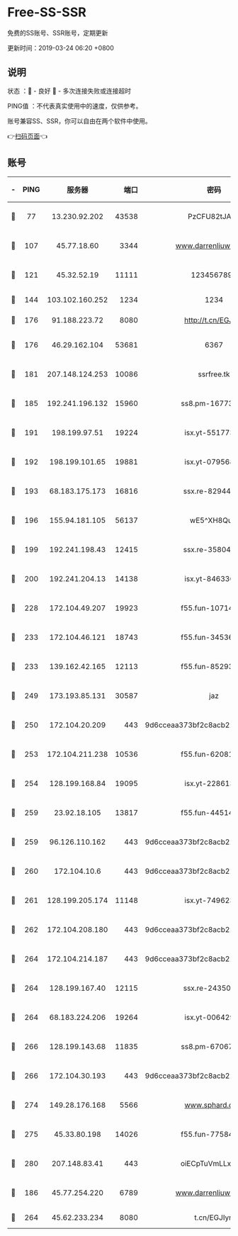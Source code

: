 # Free-SS-SSR

免费的SS账号、SSR账号，定期更新

更新时间：2019-03-24 06:20 +0800

## 说明

状态     ：🙂 - 良好 🙁 - 多次连接失败或连接超时

PING值   ：不代表真实使用中的速度，仅供参考。

账号兼容SS、SSR，你可以自由在两个软件中使用。

👉[扫码页面](https://liesauer.github.io/Free-SS-SSR/)👈

## 账号

|-|PING|服务器|端口|密码|加密方式|区域|
|:----:|:----:|:-----:|-----:|:----:|:----:|:----:|
|🙂|77|13.230.92.202|43538|PzCFU82tJAdZ|aes-256-cfb|JP|
|🙂|107|45.77.18.60|3344|www.darrenliuwei.com|aes-256-cfb|JP|
|🙂|121|45.32.52.19|11111|1234567890|aes-256-cfb|JP|
|🙂|144|103.102.160.252|1234|1234|rc4-md5|JP|
|🙂|176|91.188.223.72|8080|http://t.cn/EGJIyrl|rc4-md5|RU|
|🙂|176|46.29.162.104|53681|6367|aes-128-ctr|RU|
|🙂|181|207.148.124.253|10086|ssrfree.tk|aes-256-cfb|SG|
|🙂|185|192.241.196.132|15960|ss8.pm-16773447|aes-256-cfb|US|
|🙂|191|198.199.97.51|19224|isx.yt-55177306|aes-256-cfb|US|
|🙂|192|198.199.101.65|19881|isx.yt-07956810|aes-256-cfb|US|
|🙂|193|68.183.175.173|16816|ssx.re-82944807|aes-256-cfb|US|
|🙂|196|155.94.181.105|56137|wE5^XH8Quw|aes-256-cfb|US|
|🙂|199|192.241.198.43|12415|ssx.re-35804966|aes-256-cfb|US|
|🙂|200|192.241.204.13|14138|isx.yt-84633628|aes-256-cfb|US|
|🙂|228|172.104.49.207|19923|f55.fun-10714091|aes-256-cfb|SG|
|🙂|233|172.104.46.121|18743|f55.fun-34536533|aes-256-cfb|SG|
|🙂|233|139.162.42.165|12113|f55.fun-85293047|aes-256-cfb|SG|
|🙂|249|173.193.85.131|30587|jaz|aes-256-cfb|US|
|🙂|250|172.104.20.209|443|9d6cceaa373bf2c8acb22e60b6a58be6|aes-256-cfb|US|
|🙂|253|172.104.211.238|10536|f55.fun-62081235|aes-256-cfb|US|
|🙂|254|128.199.168.84|19095|isx.yt-22861351|aes-256-cfb|SG|
|🙂|259|23.92.18.105|13817|f55.fun-44514106|aes-256-cfb|US|
|🙂|259|96.126.110.162|443|9d6cceaa373bf2c8acb22e60b6a58be6|aes-256-cfb|US|
|🙂|260|172.104.10.6|443|9d6cceaa373bf2c8acb22e60b6a58be6|aes-256-cfb|US|
|🙂|261|128.199.205.174|11148|isx.yt-74962394|aes-256-cfb|SG|
|🙂|262|172.104.208.180|443|9d6cceaa373bf2c8acb22e60b6a58be6|aes-256-cfb|US|
|🙂|264|172.104.214.187|443|9d6cceaa373bf2c8acb22e60b6a58be6|aes-256-cfb|US|
|🙂|264|128.199.167.40|12115|ssx.re-24350991|aes-256-cfb|SG|
|🙂|264|68.183.224.206|19264|isx.yt-00642976|aes-256-cfb|SG|
|🙂|266|128.199.143.68|11835|ss8.pm-67067139|aes-256-cfb|SG|
|🙂|266|172.104.30.193|443|9d6cceaa373bf2c8acb22e60b6a58be6|aes-256-cfb|US|
|🙂|274|149.28.176.168|5566|www.sphard.com|aes-256-cfb|AU|
|🙂|275|45.33.80.198|14026|f55.fun-77584907|aes-256-cfb|US|
|🙂|280|207.148.83.41|443|oiECpTuVmLLxk4Ts|aes-256-cfb|AU|
|🙂|186|45.77.254.220|6789|www.darrenliuwei.com|aes-256-cfb|SG|
|🙂|264|45.62.233.234|8080|t.cn/EGJIyrl|rc4-md5|CA|
